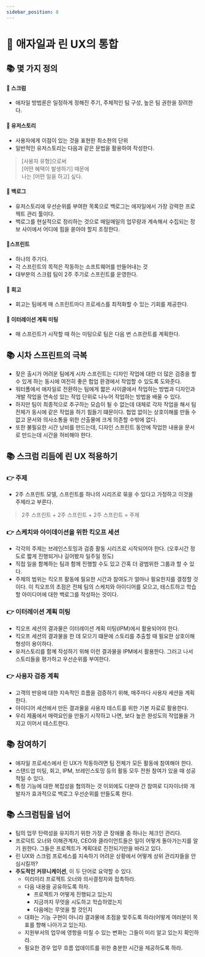 ```yaml
---
sidebar_position: 8
---
```


# 🌈 애자일과 린 UX의 통합

## 📚 몇 가지 정의

#### 🎈 스크럼
- 애자일 방법론은 일정하게 정해진 주기, 주체적인 팀 구성, 높은 팀 권한을 장려한다.

#### 🎈 유저스토리
- 사용자에게 이점이 있는 것을 표현한 최소한의 단위
- 일반적인 유저스토리는 다음과 같은 문법을 활용하여 작성한다.

> [사용자 유형]으로써   
> [어떤 혜택이 발생하기] 때문에   
> 나는 [어떤 일을 하고] 싶다.   

#### 🎈 백로그
- 유저스토리에 우선순위를 부여한 목록으로 백로그는 애자일에서 가장 강력한 프로젝트 관리 툴이다.
- 백로그를 현실적으로 정리하는 것으로 매일매일의 업무량과 계속해서 수집되는 정보 사이에서 어디에 힘을 쏟아야 할지 조정한다.

#### 🎈스프린트
- 하나의 주기다.
- 각 스프린트의 목적은 작동하는 소프트웨어를 만들어내는 것
- 대부분의 스크럼 팀이 2주 주기로 스프린트를 운영한다.

#### 🎈 회고
- 회고는 팀에게 매 스프린트마다 프로세스를 최적화할 수 있는 기회를 제공한다.

#### 🎈 이터레이션 계획 미팅
- 매 스프린트가 시작할 때 하는 미팅으로 팀은 다음 번 스프란트를 계획한다.

## 📚 시차 스프린트의 극복
- 잦은 출시가 어려운 팀에게 시차 스프린트는 디자인 작업에 대한 더 많은 검증을 할 수 있게 하는 동시에 여전히 좋은 헙업 환경에서 작업할 수 있도록 도와준다.
- 워터폴에서 애자일로 전환하는 팀에게 짧은 사이클에서 작업하는 방법과 디자인과 개발 작업을 연속성 있는 작업 단위로 나누어 작업하는 방법을 배울 수 있다.
- 하지만 팀이 최종적으로 추구하는 모습이 될 수 없는데 대체로 각자 작업을 해서 팀 전체가 동시에 같은 작업을 하기 힘들기 떄문이다. 헙업 없이는 상호이해를 만들 수 없고 문서와 의사소통을 위한 산출물에 크게 의존할 수밖에 없다.
- 또한 불필요한 시간 낭비를 만드는데, 디자인 스프린트 동안에 작업한 내용을 문서로 만드는데 시간을 허비해야 한다.

## 📚 스크럼 리듬에 린 UX 적용하기

### 👉 주제
- 2주 스프린트 모델, 스프린트를 하나의 시리즈로 묶을 수 있다고 가정하고 이것을 주제라고 부른다.

> 2주 스프린트 + 2주 스프린트 + 2주 스프린트 = 주제

### 👉 스케치와 아이데이션을 위한 킥오프 세션
- 각각의 주제는 브레인스토밍과 검증 활동 시리즈로 시작되어야 한다. (오후시간 정도로 짧게 진행되거나 길어봤자 일주일 정도)
- 직접 일을 함꼐하는 팀과 함께 진행할 수도 있고 간혹 더 광범위한 그룹과 할 수 있다.
- 주제의 범위는 킥오프 활동에 필요한 시간과 참여도가 얼마나 필요한지를 결정할 것이다. 이 킥오프의 초점은 전체 팀의 스케치와 아이디어를 모으고, 테스트하고 학습할 아이디어에 대한 백로그를 작성하는 것이다.

### 👉 이터레이션 계획 미팅
- 킥오프 세션의 결과물은 이터레이션 계획 미팅(IPM)에서 활용되어야 한다.
- 킥오프 세션의 결과물을 한 데 모으기 떄문에 스토리를 추출할 때 필요한 상호이해 형성이 용이하다.
- 유저스토리를 함꼐 작성하기 위해 이런 결과물을 IPM에서 활용한다. 그러고 나서 스토리들을 평가하고 우선순위를 부여한다.

### 👉 사용자 검증 계획
- 고객의 반응에 대한 지속적인 흐름을 검증하기 위해, 매주마다 사용자 세션을 계획한다.
- 아이디어 세션에서 만든 결과물을 사용자 테스트를 위한 기본 자료로 활용한다.
- 우리 제품에서 매력요인을 만들기 시작하고 나면, 보다 높은 완성도의 작업물을 가지고 이어서 테스트한다.

## 📚 참여하기
- 애자일 프로세스에서 린 UX가 작동하려면 팀 전체가 모든 활동에 참여해야 한다.
- 스탠드업 미팅, 회고, IPM, 브레인스토밍 등의 활동 모두 전원 참여가 있을 때 성공적일 수 있다.
- 특정 기능에 대한 복잡성을 협의하는 것 이외에도 다분야 간 참여로 디자이너와 개발자가 효과적으로 백로그 우선순위를 만들도록 한다.

## 📚 스크럼팀을 넘어
- 팀의 업무 탄력성을 유지하기 위한 가장 큰 장애물 중 하나는 체크인 관리다.
- 프로덕트 오너와 이해관계자, CEO와 클라이언트들은 일이 어떻게 돌아가는지를 알기 원한다. 그들은 프로젝트가 계획대로 진전되기만을 바라고 있다.
- 린 UX와 스크럼 프로세스를 지속하기 어려운 상황에서 어떻게 상위 관리자들을 안심시킬까?
- **주도적인 커뮤니케이션**, 이 두 단어로 요약할 수 있다.
  - 미리미리 프로젝트 오너와 의사결정자와 접촉하라.
  - 다음 내용을 공유하도록 하자.
    - 프로젝트가 어떻게 진행되고 있는지
    - 지금까지 무엇을 시도하고 학습하였는지
    - 다음에는 무엇을 할 것인지
  - 대화는 기능 구현이 아니라 결과물에 초점을 맟주도록 하라(어떻게 여러분이 목표를 향해 나아가고 있는지).
  - 지원부서의 업무에 영항을 미칠 수 있는 변화는 그들이 미리 알고 있는지 확인하라.
  - 필요한 경우 업무 흐름 업데이트를 위한 충분한 시간을 제공하도록 하라.
